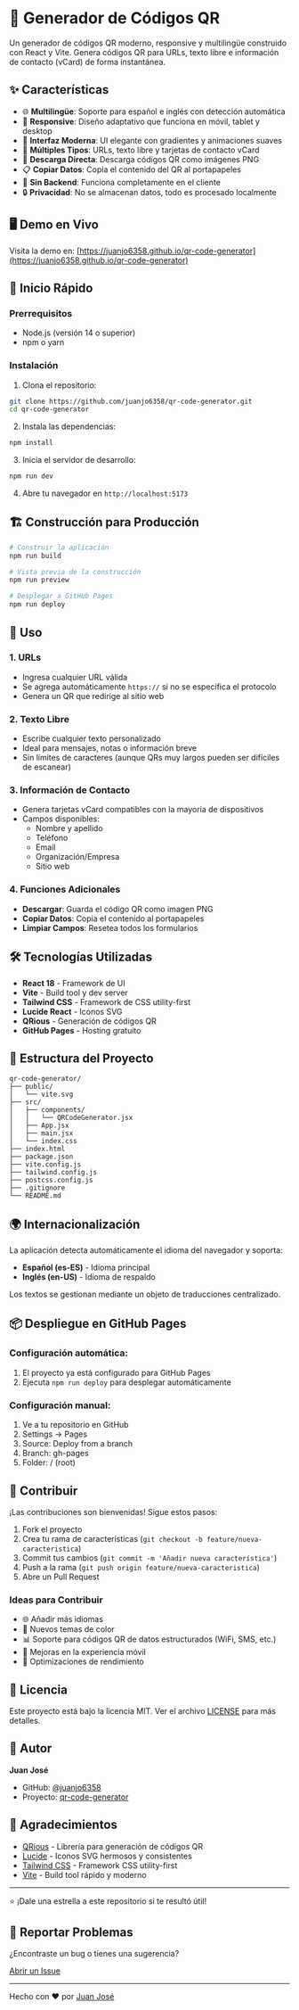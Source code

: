 # 🔗 Generador de Códigos QR

Un generador de códigos QR moderno, responsive y multilingüe construido con React y Vite. Genera códigos QR para URLs, texto libre e información de contacto (vCard) de forma instantánea.

## ✨ Características

- 🌐 **Multilingüe**: Soporte para español e inglés con detección automática
- 📱 **Responsive**: Diseño adaptativo que funciona en móvil, tablet y desktop
- 🎨 **Interfaz Moderna**: UI elegante con gradientes y animaciones suaves
- 🔗 **Múltiples Tipos**: URLs, texto libre y tarjetas de contacto vCard
- 💾 **Descarga Directa**: Descarga códigos QR como imágenes PNG
- 📋 **Copiar Datos**: Copia el contenido del QR al portapapeles
- 🚀 **Sin Backend**: Funciona completamente en el cliente
- 🔒 **Privacidad**: No se almacenan datos, todo es procesado localmente

## 🖥️ Demo en Vivo

Visita la demo en: [https://juanjo6358.github.io/qr-code-generator](https://juanjo6358.github.io/qr-code-generator)

## 🚀 Inicio Rápido

### Prerrequisitos

- Node.js (versión 14 o superior)
- npm o yarn

### Instalación

1. Clona el repositorio:
```bash
git clone https://github.com/juanjo6358/qr-code-generator.git
cd qr-code-generator
```

2. Instala las dependencias:
```bash
npm install
```

3. Inicia el servidor de desarrollo:
```bash
npm run dev
```

4. Abre tu navegador en `http://localhost:5173`

## 🏗️ Construcción para Producción

```bash
# Construir la aplicación
npm run build

# Vista previa de la construcción
npm run preview

# Desplegar a GitHub Pages
npm run deploy
```

## 📱 Uso

### 1. URLs
- Ingresa cualquier URL válida
- Se agrega automáticamente `https://` si no se especifica el protocolo
- Genera un QR que redirige al sitio web

### 2. Texto Libre
- Escribe cualquier texto personalizado
- Ideal para mensajes, notas o información breve
- Sin límites de caracteres (aunque QRs muy largos pueden ser difíciles de escanear)

### 3. Información de Contacto
- Genera tarjetas vCard compatibles con la mayoría de dispositivos
- Campos disponibles:
  - Nombre y apellido
  - Teléfono
  - Email
  - Organización/Empresa
  - Sitio web

### 4. Funciones Adicionales
- **Descargar**: Guarda el código QR como imagen PNG
- **Copiar Datos**: Copia el contenido al portapapeles
- **Limpiar Campos**: Resetea todos los formularios

## 🛠️ Tecnologías Utilizadas

- **React 18** - Framework de UI
- **Vite** - Build tool y dev server
- **Tailwind CSS** - Framework de CSS utility-first
- **Lucide React** - Iconos SVG
- **QRious** - Generación de códigos QR
- **GitHub Pages** - Hosting gratuito

## 📁 Estructura del Proyecto

```
qr-code-generator/
├── public/
│   └── vite.svg
├── src/
│   ├── components/
│   │   └── QRCodeGenerator.jsx
│   ├── App.jsx
│   ├── main.jsx
│   └── index.css
├── index.html
├── package.json
├── vite.config.js
├── tailwind.config.js
├── postcss.config.js
├── .gitignore
└── README.md
```

## 🌍 Internacionalización

La aplicación detecta automáticamente el idioma del navegador y soporta:

- **Español (es-ES)** - Idioma principal
- **Inglés (en-US)** - Idioma de respaldo

Los textos se gestionan mediante un objeto de traducciones centralizado.

## 📦 Despliegue en GitHub Pages

### Configuración automática:

1. El proyecto ya está configurado para GitHub Pages
2. Ejecuta `npm run deploy` para desplegar automáticamente

### Configuración manual:

1. Ve a tu repositorio en GitHub
2. Settings → Pages
3. Source: Deploy from a branch
4. Branch: gh-pages
5. Folder: / (root)

## 🤝 Contribuir

¡Las contribuciones son bienvenidas! Sigue estos pasos:

1. Fork el proyecto
2. Crea tu rama de características (`git checkout -b feature/nueva-caracteristica`)
3. Commit tus cambios (`git commit -m 'Añadir nueva característica'`)
4. Push a la rama (`git push origin feature/nueva-caracteristica`)
5. Abre un Pull Request

### Ideas para Contribuir

- 🌐 Añadir más idiomas
- 🎨 Nuevos temas de color
- 📊 Soporte para códigos QR de datos estructurados (WiFi, SMS, etc.)
- 📱 Mejoras en la experiencia móvil
- 🔧 Optimizaciones de rendimiento

## 📄 Licencia

Este proyecto está bajo la licencia MIT. Ver el archivo [LICENSE](LICENSE) para más detalles.

## 👤 Autor

**Juan José**
- GitHub: [@juanjo6358](https://github.com/juanjo6358)
- Proyecto: [qr-code-generator](https://github.com/juanjo6358/qr-code-generator)

## 🙏 Agradecimientos

- [QRious](https://github.com/neocotic/qrious) - Librería para generación de códigos QR
- [Lucide](https://lucide.dev/) - Iconos SVG hermosos y consistentes
- [Tailwind CSS](https://tailwindcss.com/) - Framework CSS utility-first
- [Vite](https://vitejs.dev/) - Build tool rápido y moderno

---

⭐ ¡Dale una estrella a este repositorio si te resultó útil!

## 🐛 Reportar Problemas

¿Encontraste un bug o tienes una sugerencia? 

[Abrir un Issue](https://github.com/juanjo6358/qr-code-generator/issues/new)

---

Hecho con ❤️ por [Juan José](https://github.com/juanjo6358)